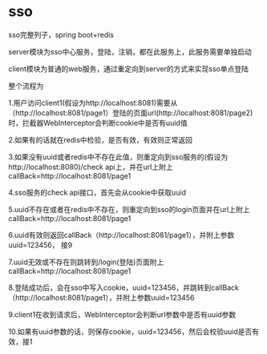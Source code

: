 # sso
sso完整列子，spring boot+redis

server模块为sso中心服务，登陆，注销，都在此服务上，此服务需要单独启动

client模块为普通的web服务，通过重定向到server的方式来实现sso单点登陆

整个流程为

  1.用户访问client1(假设为http://localhost:8081)需要从（http://localhost:8081/page1）登陆的页面url(http://localhost:8081/page2)时，拦截器WebInterceptor会判断cookie中是否有uuid值
  
  2.如果有的话就在redis中检验，是否有效，有效则正常返回
  
  3.如果没有uuid或者redis中不存在此值，则重定向到sso服务的(假设为http://localhost:8080)/check api上，并在url上附上callBack=http://localhost:8081/page1
  
  4.sso服务的check api接口，首先会从cookie中获取uuid
  
  5.uuid不存在或者在redis中不存在，则重定向到sso的login页面并在url上附上callBack=http://localhost:8081/page1
  
  6.uuid有效则返回callBack（http://localhost:8081/page1），并附上参数uuid=123456， 接9
  
  7.uuid无效或不存在则跳转到/login(登陆)页面附上callBack=http://localhost:8081/page1
  
  8.登陆成功后，会在sso中写入cookie，uuid=123456，并跳转到callBack（http://localhost:8081/page1），并附上参数uuid=123456
  
  9.client1在收到请求后，WebInterceptor会判断url参数中是否有uuid参数
  
  10.如果有uuid参数的话，则保存cookie，uuid=123456，然后会校验uuid是否有效，接1
